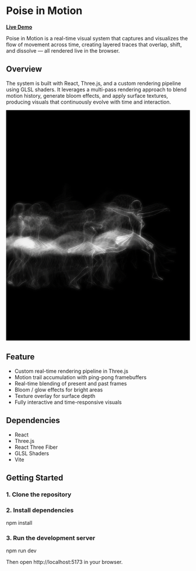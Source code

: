 # Poise in Motion

[**Live Demo**](https://momentchan.github.io/Poise-In-Motion/)

Poise in Motion is a real-time visual system that captures and visualizes the flow of movement across time, creating layered traces that overlap, shift, and dissolve — all rendered live in the browser.

## Overview
The system is built with React, Three.js, and a custom rendering pipeline using GLSL shaders.
It leverages a multi-pass rendering approach to blend motion history, generate bloom effects, and apply surface textures, producing visuals that continuously evolve with time and interaction.

<img src="Screenshot.png" alt="Poise in Motion" width="600" />

## Feature
- Custom real-time rendering pipeline in Three.js
- Motion trail accumulation with ping-pong framebuffers
- Real-time blending of present and past frames
- Bloom / glow effects for bright areas
- Texture overlay for surface depth
- Fully interactive and time-responsive visuals



## Dependencies
- React
- Three.js
- React Three Fiber
- GLSL Shaders
- Vite

## Getting Started

### 1. Clone the repository

### 2. Install dependencies
npm install

### 3. Run the development server
npm run dev

Then open http://localhost:5173 in your browser.
